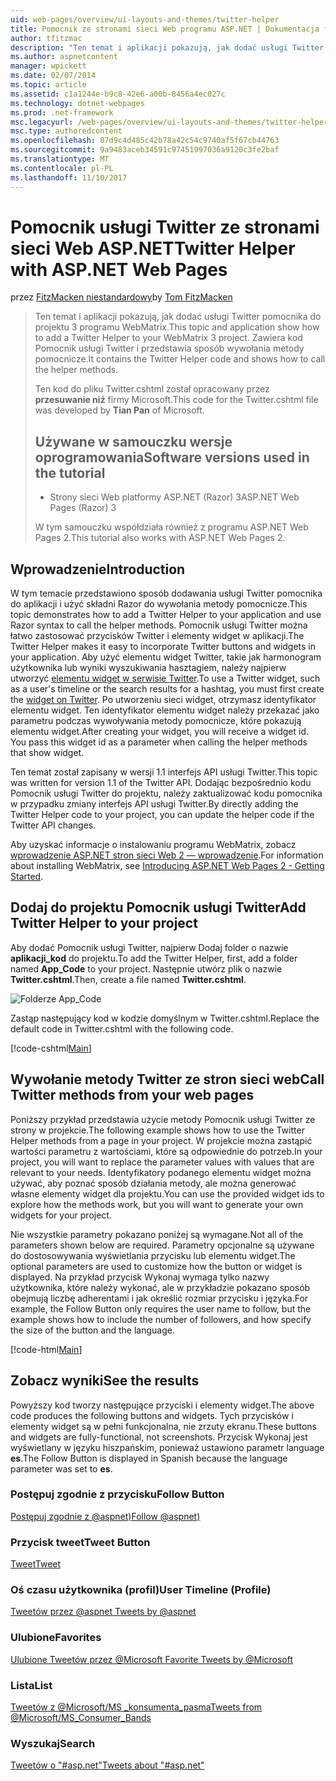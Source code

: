 ```yaml
---
uid: web-pages/overview/ui-layouts-and-themes/twitter-helper
title: Pomocnik ze stronami sieci Web programu ASP.NET | Dokumentacja firmy Microsoft
author: tfitzmac
description: "Ten temat i aplikacji pokazują, jak dodać usługi Twitter pomocnika do projektu 3 programu WebMatrix. Zawiera kod Pomocnik usługi Twitter i pokazuje sposób wywoływania pomocnika..."
ms.author: aspnetcontent
manager: wpickett
ms.date: 02/07/2014
ms.topic: article
ms.assetid: c1a1244e-b9c8-42e6-a00b-8456a4ec027c
ms.technology: dotnet-webpages
ms.prod: .net-framework
msc.legacyurl: /web-pages/overview/ui-layouts-and-themes/twitter-helper
msc.type: authoredcontent
ms.openlocfilehash: 07d9c4d485c42b78a42c54c9740af5f67cb44763
ms.sourcegitcommit: 9a9483aceb34591c97451997036a9120c3fe2baf
ms.translationtype: MT
ms.contentlocale: pl-PL
ms.lasthandoff: 11/10/2017
---
```

<a name="twitter-helper-with-aspnet-web-pages"></a><span data-ttu-id="576f4-104">Pomocnik usługi Twitter ze stronami sieci Web ASP.NET</span><span class="sxs-lookup"><span data-stu-id="576f4-104">Twitter Helper with ASP.NET Web Pages</span></span>
====================
<span data-ttu-id="576f4-105">przez [FitzMacken niestandardowy](https://github.com/tfitzmac)</span><span class="sxs-lookup"><span data-stu-id="576f4-105">by [Tom FitzMacken](https://github.com/tfitzmac)</span></span>

> <span data-ttu-id="576f4-106">Ten temat i aplikacji pokazują, jak dodać usługi Twitter pomocnika do projektu 3 programu WebMatrix.</span><span class="sxs-lookup"><span data-stu-id="576f4-106">This topic and application show how to add a Twitter Helper to your WebMatrix 3 project.</span></span> <span data-ttu-id="576f4-107">Zawiera kod Pomocnik usługi Twitter i przedstawia sposób wywołania metody pomocnicze.</span><span class="sxs-lookup"><span data-stu-id="576f4-107">It contains the Twitter Helper code and shows how to call the helper methods.</span></span>
> 
> <span data-ttu-id="576f4-108">Ten kod do pliku Twitter.cshtml został opracowany przez **przesuwanie niż** firmy Microsoft.</span><span class="sxs-lookup"><span data-stu-id="576f4-108">This code for the Twitter.cshtml file was developed by **Tian Pan** of Microsoft.</span></span>
> 
> ## <a name="software-versions-used-in-the-tutorial"></a><span data-ttu-id="576f4-109">Używane w samouczku wersje oprogramowania</span><span class="sxs-lookup"><span data-stu-id="576f4-109">Software versions used in the tutorial</span></span>
> 
> 
> - <span data-ttu-id="576f4-110">Strony sieci Web platformy ASP.NET (Razor) 3</span><span class="sxs-lookup"><span data-stu-id="576f4-110">ASP.NET Web Pages (Razor) 3</span></span>
>   
> 
> <span data-ttu-id="576f4-111">W tym samouczku współdziała również z programu ASP.NET Web Pages 2.</span><span class="sxs-lookup"><span data-stu-id="576f4-111">This tutorial also works with ASP.NET Web Pages 2.</span></span>


## <a name="introduction"></a><span data-ttu-id="576f4-112">Wprowadzenie</span><span class="sxs-lookup"><span data-stu-id="576f4-112">Introduction</span></span>

<span data-ttu-id="576f4-113">W tym temacie przedstawiono sposób dodawania usługi Twitter pomocnika do aplikacji i użyć składni Razor do wywołania metody pomocnicze.</span><span class="sxs-lookup"><span data-stu-id="576f4-113">This topic demonstrates how to add a Twitter Helper to your application and use Razor syntax to call the helper methods.</span></span> <span data-ttu-id="576f4-114">Pomocnik usługi Twitter można łatwo zastosować przycisków Twitter i elementy widget w aplikacji.</span><span class="sxs-lookup"><span data-stu-id="576f4-114">The Twitter Helper makes it easy to incorporate Twitter buttons and widgets in your application.</span></span> <span data-ttu-id="576f4-115">Aby użyć elementu widget Twitter, takie jak harmonogram użytkownika lub wyniki wyszukiwania hasztagiem, należy najpierw utworzyć [elementu widget w serwisie Twitter](https://twitter.com/settings/widgets).</span><span class="sxs-lookup"><span data-stu-id="576f4-115">To use a Twitter widget, such as a user's timeline or the search results for a hashtag, you must first create the [widget on Twitter](https://twitter.com/settings/widgets).</span></span> <span data-ttu-id="576f4-116">Po utworzeniu sieci widget, otrzymasz identyfikator elementu widget. Ten identyfikator elementu widget należy przekazać jako parametru podczas wywoływania metody pomocnicze, które pokazują elementu widget.</span><span class="sxs-lookup"><span data-stu-id="576f4-116">After creating your widget, you will receive a widget id. You pass this widget id as a parameter when calling the helper methods that show widget.</span></span>

<span data-ttu-id="576f4-117">Ten temat został zapisany w wersji 1.1 interfejs API usługi Twitter.</span><span class="sxs-lookup"><span data-stu-id="576f4-117">This topic was written for version 1.1 of the Twitter API.</span></span> <span data-ttu-id="576f4-118">Dodając bezpośrednio kodu Pomocnik usługi Twitter do projektu, należy zaktualizować kodu pomocnika w przypadku zmiany interfejs API usługi Twitter.</span><span class="sxs-lookup"><span data-stu-id="576f4-118">By directly adding the Twitter Helper code to your project, you can update the helper code if the Twitter API changes.</span></span>

<span data-ttu-id="576f4-119">Aby uzyskać informacje o instalowaniu programu WebMatrix, zobacz [wprowadzenie ASP.NET stron sieci Web 2 — wprowadzenie](../getting-started/introducing-aspnet-web-pages-2/getting-started.md).</span><span class="sxs-lookup"><span data-stu-id="576f4-119">For information about installing WebMatrix, see [Introducing ASP.NET Web Pages 2 - Getting Started](../getting-started/introducing-aspnet-web-pages-2/getting-started.md).</span></span>

## <a name="add-twitter-helper-to-your-project"></a><span data-ttu-id="576f4-120">Dodaj do projektu Pomocnik usługi Twitter</span><span class="sxs-lookup"><span data-stu-id="576f4-120">Add Twitter Helper to your project</span></span>

<span data-ttu-id="576f4-121">Aby dodać Pomocnik usługi Twitter, najpierw Dodaj folder o nazwie **aplikacji\_kod** do projektu.</span><span class="sxs-lookup"><span data-stu-id="576f4-121">To add the Twitter Helper, first, add a folder named **App\_Code** to your project.</span></span> <span data-ttu-id="576f4-122">Następnie utwórz plik o nazwie **Twitter.cshtml**.</span><span class="sxs-lookup"><span data-stu-id="576f4-122">Then, create a file named **Twitter.cshtml**.</span></span>

![Folderze App_Code](twitter-helper/_static/image1.png)

<span data-ttu-id="576f4-124">Zastąp następujący kod w kodzie domyślnym w Twitter.cshtml.</span><span class="sxs-lookup"><span data-stu-id="576f4-124">Replace the default code in Twitter.cshtml with the following code.</span></span>

[!code-cshtml[Main](twitter-helper/samples/sample1.cshtml)]

## <a name="call-twitter-methods-from-your-web-pages"></a><span data-ttu-id="576f4-125">Wywołanie metody Twitter ze stron sieci web</span><span class="sxs-lookup"><span data-stu-id="576f4-125">Call Twitter methods from your web pages</span></span>

<span data-ttu-id="576f4-126">Poniższy przykład przedstawia użycie metody Pomocnik usługi Twitter ze strony w projekcie.</span><span class="sxs-lookup"><span data-stu-id="576f4-126">The following example shows how to use the Twitter Helper methods from a page in your project.</span></span> <span data-ttu-id="576f4-127">W projekcie można zastąpić wartości parametru z wartościami, które są odpowiednie do potrzeb.</span><span class="sxs-lookup"><span data-stu-id="576f4-127">In your project, you will want to replace the parameter values with values that are relevant to your needs.</span></span> <span data-ttu-id="576f4-128">Identyfikatory podanego elementu widget można używać, aby poznać sposób działania metody, ale można generować własne elementy widget dla projektu.</span><span class="sxs-lookup"><span data-stu-id="576f4-128">You can use the provided widget ids to explore how the methods work, but you will want to generate your own widgets for your project.</span></span>

<span data-ttu-id="576f4-129">Nie wszystkie parametry pokazano poniżej są wymagane.</span><span class="sxs-lookup"><span data-stu-id="576f4-129">Not all of the parameters shown below are required.</span></span> <span data-ttu-id="576f4-130">Parametry opcjonalne są używane do dostosowywania wyświetlania przycisku lub elementu widget.</span><span class="sxs-lookup"><span data-stu-id="576f4-130">The optional parameters are used to customize how the button or widget is displayed.</span></span> <span data-ttu-id="576f4-131">Na przykład przycisk Wykonaj wymaga tylko nazwy użytkownika, które należy wykonać, ale w przykładzie pokazano sposób obejmują liczbę adherentami i jak określić rozmiar przycisku i języka.</span><span class="sxs-lookup"><span data-stu-id="576f4-131">For example, the Follow Button only requires the user name to follow, but the example shows how to include the number of followers, and how specify the size of the button and the language.</span></span>

[!code-html[Main](twitter-helper/samples/sample2.html)]

## <a name="see-the-results"></a><span data-ttu-id="576f4-132">Zobacz wyniki</span><span class="sxs-lookup"><span data-stu-id="576f4-132">See the results</span></span>

<span data-ttu-id="576f4-133">Powyższy kod tworzy następujące przyciski i elementy widget.</span><span class="sxs-lookup"><span data-stu-id="576f4-133">The above code produces the following buttons and widgets.</span></span> <span data-ttu-id="576f4-134">Tych przycisków i elementy widget są w pełni funkcjonalna, nie zrzuty ekranu.</span><span class="sxs-lookup"><span data-stu-id="576f4-134">These buttons and widgets are fully-functional, not screenshots.</span></span> <span data-ttu-id="576f4-135">Przycisk Wykonaj jest wyświetlany w języku hiszpańskim, ponieważ ustawiono parametr language **es**.</span><span class="sxs-lookup"><span data-stu-id="576f4-135">The Follow Button is displayed in Spanish because the language parameter was set to **es**.</span></span>

### <a name="follow-button"></a><span data-ttu-id="576f4-136">Postępuj zgodnie z przycisku</span><span class="sxs-lookup"><span data-stu-id="576f4-136">Follow Button</span></span>

<span data-ttu-id="576f4-137">[Postępuj zgodnie z @aspnet)](https://twitter.com/aspnet)<script>! — funkcja (d, s, id) {var js, fjs = d.getElementsByTagName(s) [0], p = /^http:/.test(d.location)? 'http': 'https'; Jeśli (! d.getElementById(id)) {js = d.createElement(s); js.id = Identyfikator; js.src = p + ": / / platform.twitter.com/widgets.js; fjs.parentNode.insertBefore (js, fjs);}} (dokument, "script", "twitter wjs");</script></span><span class="sxs-lookup"><span data-stu-id="576f4-137">[Follow @aspnet)](https://twitter.com/aspnet)<script>!function (d, s, id) { var js, fjs = d.getElementsByTagName(s)[0], p = /^http:/.test(d.location) ? 'http' : 'https'; if (!d.getElementById(id)) { js = d.createElement(s); js.id = id; js.src = p + '://platform.twitter.com/widgets.js'; fjs.parentNode.insertBefore(js, fjs); } }(document, 'script', 'twitter-wjs');</script></span></span>

### <a name="tweet-button"></a><span data-ttu-id="576f4-138">Przycisk tweet</span><span class="sxs-lookup"><span data-stu-id="576f4-138">Tweet Button</span></span>

<span data-ttu-id="576f4-139">[Tweet](https://twitter.com/share)<script>! — funkcja (d, s, id) {var js, fjs = d.getElementsByTagName(s) [0], p = /^http:/.test(d.location)? 'http': 'https'; Jeśli (! d.getElementById(id)) {js = d.createElement(s); js.id = Identyfikator; js.src = p + ": / / platform.twitter.com/widgets.js; fjs.parentNode.insertBefore (js, fjs);}} (dokument, "script", "twitter wjs");</script></span><span class="sxs-lookup"><span data-stu-id="576f4-139">[Tweet](https://twitter.com/share)<script>!function (d, s, id) { var js, fjs = d.getElementsByTagName(s)[0], p = /^http:/.test(d.location) ? 'http' : 'https'; if (!d.getElementById(id)) { js = d.createElement(s); js.id = id; js.src = p + '://platform.twitter.com/widgets.js'; fjs.parentNode.insertBefore(js, fjs); } }(document, 'script', 'twitter-wjs');</script></span></span>

### <a name="user-timeline-profile"></a><span data-ttu-id="576f4-140">Oś czasu użytkownika (profil)</span><span class="sxs-lookup"><span data-stu-id="576f4-140">User Timeline (Profile)</span></span>

<span data-ttu-id="576f4-141">[Tweetów przez @aspnet ](https://twitter.com/aspnet) <script>! — funkcja (d, s, id) {var js, fjs = d.getElementsByTagName(s) [0], p = /^http:/.test(d.location)? 'http': 'https'; Jeśli (! d.getElementById(id)) {js = d.createElement(s); js.id = Identyfikator; js.src = p + ": / / platform.twitter.com/widgets.js"; fjs.parentNode.insertBefore (js, fjs);}} (dokument, "skrypt", "twitter wjs");</script></span><span class="sxs-lookup"><span data-stu-id="576f4-141">[Tweets by @aspnet](https://twitter.com/aspnet)<script>!function (d, s, id) { var js, fjs = d.getElementsByTagName(s)[0], p = /^http:/.test(d.location) ? 'http' : 'https'; if (!d.getElementById(id)) { js = d.createElement(s); js.id = id; js.src = p + "://platform.twitter.com/widgets.js"; fjs.parentNode.insertBefore(js, fjs); } }(document, "script", "twitter-wjs");</script></span></span>

### <a name="favorites"></a><span data-ttu-id="576f4-142">Ulubione</span><span class="sxs-lookup"><span data-stu-id="576f4-142">Favorites</span></span>

<span data-ttu-id="576f4-143">[Ulubione Tweetów przez @Microsoft ](https://twitter.com/Microsoft/favorites) <script>! — funkcja (d, s, id) {var js, fjs = d.getElementsByTagName(s) [0], p = /^http:/.test(d.location)? 'http': 'https'; Jeśli (! d.getElementById(id)) {js = d.createElement(s); js.id = Identyfikator; js.src = p + ": / / platform.twitter.com/widgets.js"; fjs.parentNode.insertBefore (js, fjs);}} (dokument, "skrypt", "twitter wjs");</script></span><span class="sxs-lookup"><span data-stu-id="576f4-143">[Favorite Tweets by @Microsoft](https://twitter.com/Microsoft/favorites)<script>!function (d, s, id) { var js, fjs = d.getElementsByTagName(s)[0], p = /^http:/.test(d.location) ? 'http' : 'https'; if (!d.getElementById(id)) { js = d.createElement(s); js.id = id; js.src = p + "://platform.twitter.com/widgets.js"; fjs.parentNode.insertBefore(js, fjs); } }(document, "script", "twitter-wjs");</script></span></span>

### <a name="list"></a><span data-ttu-id="576f4-144">Lista</span><span class="sxs-lookup"><span data-stu-id="576f4-144">List</span></span>

<span data-ttu-id="576f4-145">[Tweetów z @Microsoft/MS \_konsumenta\_pasma](https://twitter.com/microsoft/ms-consumer-brands/)<script>! — funkcja (d, s, id) {var js, fjs = d.getElementsByTagName(s) [0], p = /^http:/.test(d.location)? 'http': 'https'; Jeśli (! d.getElementById(id)) {js = d.createElement(s); js.id = Identyfikator; js.src = p + ": / / platform.twitter.com/widgets.js"; fjs.parentNode.insertBefore (js, fjs);}} (dokument, "skrypt", "twitter wjs");</script></span><span class="sxs-lookup"><span data-stu-id="576f4-145">[Tweets from @Microsoft/MS\_Consumer\_Bands](https://twitter.com/microsoft/ms-consumer-brands/)<script>!function (d, s, id) { var js, fjs = d.getElementsByTagName(s)[0], p = /^http:/.test(d.location) ? 'http' : 'https'; if (!d.getElementById(id)) { js = d.createElement(s); js.id = id; js.src = p + "://platform.twitter.com/widgets.js"; fjs.parentNode.insertBefore(js, fjs); } }(document, "script", "twitter-wjs");</script></span></span>

### <a name="search"></a><span data-ttu-id="576f4-146">Wyszukaj</span><span class="sxs-lookup"><span data-stu-id="576f4-146">Search</span></span>

<span data-ttu-id="576f4-147">[Tweetów o &quot;#asp.net&quot;](https://twitter.com/search?q=%23asp.net)<script>! — funkcja (d, s, id) {var js, fjs = d.getElementsByTagName(s) [0], p = /^http:/.test(d.location)? 'http': 'https'; Jeśli (! d.getElementById(id)) {js = d.createElement(s); js.id = Identyfikator; js.src = p + ": / / platform.twitter.com/widgets.js"; fjs.parentNode.insertBefore (js, fjs);}} (dokument, "skrypt", "twitter wjs");</script></span><span class="sxs-lookup"><span data-stu-id="576f4-147">[Tweets about &quot;#asp.net&quot;](https://twitter.com/search?q=%23asp.net)<script>!function (d, s, id) { var js, fjs = d.getElementsByTagName(s)[0], p = /^http:/.test(d.location) ? 'http' : 'https'; if (!d.getElementById(id)) { js = d.createElement(s); js.id = id; js.src = p + "://platform.twitter.com/widgets.js"; fjs.parentNode.insertBefore(js, fjs); } }(document, "script", "twitter-wjs");</script></span></span>
